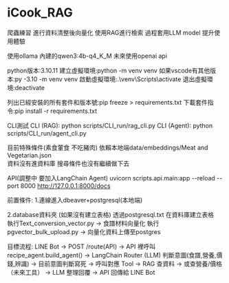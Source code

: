 # iCook_RAG
爬蟲練習   進行資料清整後向量化   使用RAG進行檢索   過程套用LLM model 提升使用體驗

使用ollama 內建的qwen3:4b-q4_K_M
未來使用openai api

python版本:3.10.11
建立虛擬環境:python -m venv venv
如果vscode有其他版本:py -3.10 -m venv venv
啟動虛擬環境:.\venv\Scripts\activate
退出虛擬環境:deactivate


列出已經安裝的所有套件和版本號:pip freeze > requirements.txt
下載套件指令:pip install -r requirements.txt 

CLI測試
CLI (RAG): python scripts/CLI_run/rag_cli.py
CLI (Agent): python scripts/CLI_run/agent_cli.py

目前特殊條件(素食葷食 不吃豬肉)  依賴本地端data/embeddings/Meat and Vegetarian.json   
資料沒有進資料庫  搜尋條件也沒有繼續做下去

API(調整中  要加入LangChain Agent)
uvicorn scripts.api.main:app --reload --port 8000
http://127.0.0.1:8000/docs


前置條件:
1.連線進入dbeaver+postgresql(本地端)

2.database資料夾 (如果沒有建立表格)
透過postgresql.txt 在資料庫建立表格  
執行Text_conversion_vector.py  -> 食譜材料向量化
執行pgvector_bulk_upload.py -> 向量化資料上傳至postgres


目標流程:
LINE Bot → POST /route(API)
   → API 裡呼叫 recipe_agent.build_agent()
      → LangChain Router (LLM) 判斷意圖(食譜,營養,價錢,辨識)  -> 目前意圖判斷寫死
         → 呼叫對應 Tool
            → RAG 查資料
            → 或查營養/價格（未來工具）
         → LLM 整理回覆
   → API 回傳給 LINE Bot
